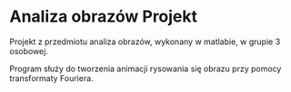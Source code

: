 # Analiza obrazów Projekt

Projekt z przedmiotu analiza obrazów, wykonany w matlabie, w grupie 3 osobowej.

Program służy do tworzenia animacji rysowania się obrazu przy pomocy transformaty Fouriera.
